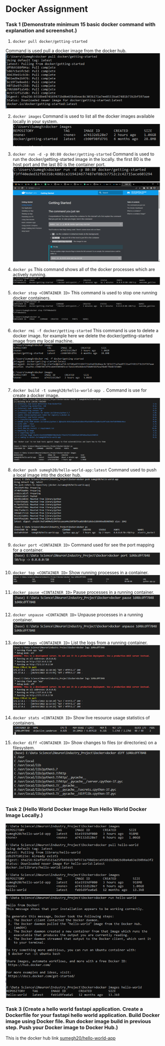 # Docker Assignment

### Task 1 (Demonstrate minimum 15 basic docker command with explanation and screenshot.)

1. `docker pull docker/getting-started`

Command is used pull a docker image from the docker hub.
![](\img\Docker_command_1.PNG)

2. `docker images`
Command is used to list all the docker images available locally in your system.
![](img\Docker_command_2.PNG)

3. `docker run -d -p 80:80 docker/getting-started`
Command is used to run the docker/getting-started image in the locally. the first 80 is the host port and the last 80 is the container port.
![](img\Docker_command_3_part_1.PNG)
![](img\Docker_command_3_part_2.PNG)

4. `docker ps`
This command shows all of the docker processes which are actively running.
![](img\Docker_command_4.PNG)

5. `docker stop <CONTAINER ID>`
This command is used to stop one running docker containers.
![](img\Docker_command_5.PNG)

6. `docker rmi -f docker/getting-started`
This command is use to delete a docker image. for example here we delete the docker/getting-started image from my local machine.
![](img\Docker_command_6.PNG)

7. `docker build -t sumegh20/hello-world-app .`
Command is use for create a docker image.
![](img\Docker_command_7.PNG)

8. `docker push sumegh20/hello-world-app:latest`
Command used to push a local image into the docker hub.
![](img\Docker_command_8.PNG)

9. `docker port <CONTAINER ID>`
Command used for see the port mapping for a container.
![](img\Docker_command_9.PNG)

10. `docker top <CONTAINER ID>`
Show running processes in a container.
![](img\Docker_command_10.PNG)

11. `docker pause <CONTAINER ID>`
Pause processes in a running container.
![](img\Docker_command_11.PNG)

12. `docker unpause <CONTAINER ID>` 
Unpause processes in a running container.
![](img\Docker_command_12.PNG)

13. `docker logs <CONTAINER ID>`
List the logs from a running container.
![](img\Docker_command_13.PNG)

14. `docker stats <CONTAINER ID>`
Show live resource usage statistics of containers.
![](img\Docker_command_14.PNG)

15. `docker diff <CONTAINER ID>`
Show changes to files (or directories) on a filesystem.
![](img\Docker_command_15.PNG)


### Task 2 (Hello World Docker Image Run Hello World Docker Image Locally.)
![](img\Assignment_3_part_1.PNG)
![](img\Assignment_3_part_2.PNG)

### Task 3 (Create a hello world fastapi application. Create a Dockerfile for your fastapi hello world application. Build Docker image using Docker file. Run docker image build in previous step. Push your Docker image to Docker Hub.)
This is the docker hub link [sumegh20/hello-world-app](https://hub.docker.com/repository/docker/sumegh20/hello-world-app)

